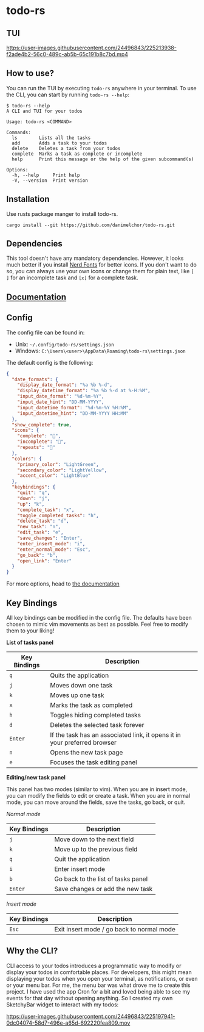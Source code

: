 # todo-rs

## TUI

https://user-images.githubusercontent.com/24496843/225213938-f2ade4b2-56c0-489c-ab5b-65c191b8c7bd.mp4

## How to use?

You can run the TUI by executing `todo-rs` anywhere in your terminal. To use the CLI, you can start by running `todo-rs --help`:

```
$ todo-rs --help
A CLI and TUI for your todos

Usage: todo-rs <COMMAND>

Commands:
  ls        Lists all the tasks
  add       Adds a task to your todos
  delete    Deletes a task from your todos
  complete  Marks a task as complete or incomplete
  help      Print this message or the help of the given subcommand(s)

Options:
  -h, --help     Print help
  -V, --version  Print version
```

## Installation

Use rusts package manger to install todo-rs.

```
cargo install --git https://github.com/danimelchor/todo-rs.git
```

## Dependencies

This tool doesn't have any mandatory dependencies. However, it looks much better if you install [Nerd Fonts](https://www.nerdfonts.com/) for better icons. If you don't want to do so, you can always use your own icons or change them for plain text, like `[ ]` for an incomplete task and `[x]` for a complete task.

## [Documentation](https://github.com/danimelchor/todo-rs/blob/main/DOCUMENTATION.md)

## Config

The config file can be found in:
- Unix: `~/.config/todo-rs/settings.json`
- Windows: `C:\Users\<user>\AppData\Roaming\todo-rs\settings.json`

The default config is the following:

```json
{
  "date_formats": {
    "display_date_format": "%a %b %-d",
    "display_datetime_format": "%a %b %-d at %-H:%M",
    "input_date_format": "%d-%m-%Y",
    "input_date_hint": "DD-MM-YYYY",
    "input_datetime_format": "%d-%m-%Y %H:%M",
    "input_datetime_hint": "DD-MM-YYYY HH:MM"
  },
  "show_complete": true,
  "icons": {
    "complete": "󰄴",
    "incomplete": "󰝦",
    "repeats": ""
  },
  "colors": {
    "primary_color": "LightGreen",
    "secondary_color": "LightYellow",
    "accent_color": "LightBlue"
  },
  "keybindings": {
    "quit": "q",
    "down": "j",
    "up": "k",
    "complete_task": "x",
    "toggle_completed_tasks": "h",
    "delete_task": "d",
    "new_task": "n",
    "edit_task": "e",
    "save_changes": "Enter",
    "enter_insert_mode": "i",
    "enter_normal_mode": "Esc",
    "go_back": "b",
    "open_link": "Enter"
  }
}
```

For more options, head to [the documentation](https://github.com/danimelchor/todo-rs/blob/main/DOCUMENTATION.md)

## Key Bindings

All key bindings can be modified in the config file. The defaults have been chosen to mimic vim movements as best as possible. Feel free to modify them to your liking!

**List of tasks panel**

| Key Bindings | Description |
| -------- | ---------- | 
| `q` | Quits the application | 
| `j` | Moves down one task |
| `k` | Moves up one task |
| `x` | Marks the task as completed | 
| `h` | Toggles hiding completed tasks |
| `d` | Deletes the selected task forever|
| `Enter` | If the task has an associated link, it opens it in your preferred browser |
| `n` | Opens the new task page |
| `e` | Focuses the task editing panel |

**Editing/new task panel**

This panel has two modes (similar to vim). When you are in insert mode, you can modify the fields to edit or create a task. When you are in normal mode, you can move around the fields, save the tasks, go back, or quit.

*Normal mode*

| Key Bindings | Description |
| -------- | ---------- |
| `j` | Move down to the next field |
| `k` | Move up to the previous field |
| `q` | Quit the application |
| `i` | Enter insert mode |
| `b` | Go back to the list of tasks panel |
| `Enter` | Save changes or add the new task |

*Insert mode*

| Key Bindings | Description |
| -------- | ---------- |
| `Esc` | Exit insert mode / go back to normal mode |

## Why the CLI?

CLI access to your todos introduces a programmatic way to modify or display your todos in comfortable places. For developers, this might mean displaying your todos when you open your terminal, as notifications, or even or your menu bar. For me, the menu bar was what drove me to create this project. I have used the app Cron for a bit and loved being able to see my events for that day without opening anything. So I created my own SketchyBar widget to interact with my todos:

https://user-images.githubusercontent.com/24496843/225197941-0dc04074-58d7-496e-a65d-692220fea809.mov

